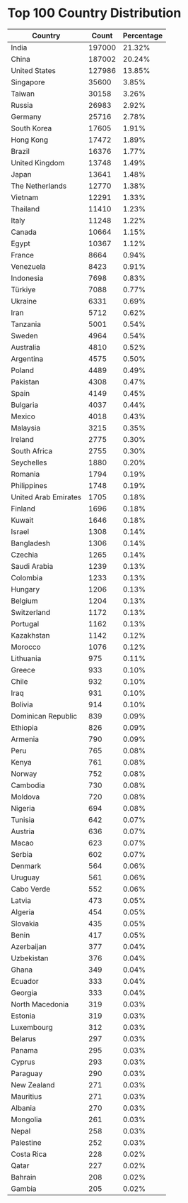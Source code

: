# Top 100 Country Distribution
| Country | Count | Percentage |
|----|----|----|
| India | 197000 | 21.32% |
| China | 187002 | 20.24% |
| United States | 127986 | 13.85% |
| Singapore | 35600 | 3.85% |
| Taiwan | 30158 | 3.26% |
| Russia | 26983 | 2.92% |
| Germany | 25716 | 2.78% |
| South Korea | 17605 | 1.91% |
| Hong Kong | 17472 | 1.89% |
| Brazil | 16376 | 1.77% |
| United Kingdom | 13748 | 1.49% |
| Japan | 13641 | 1.48% |
| The Netherlands | 12770 | 1.38% |
| Vietnam | 12291 | 1.33% |
| Thailand | 11410 | 1.23% |
| Italy | 11248 | 1.22% |
| Canada | 10664 | 1.15% |
| Egypt | 10367 | 1.12% |
| France | 8664 | 0.94% |
| Venezuela | 8423 | 0.91% |
| Indonesia | 7698 | 0.83% |
| Türkiye | 7088 | 0.77% |
| Ukraine | 6331 | 0.69% |
| Iran | 5712 | 0.62% |
| Tanzania | 5001 | 0.54% |
| Sweden | 4964 | 0.54% |
| Australia | 4810 | 0.52% |
| Argentina | 4575 | 0.50% |
| Poland | 4489 | 0.49% |
| Pakistan | 4308 | 0.47% |
| Spain | 4149 | 0.45% |
| Bulgaria | 4037 | 0.44% |
| Mexico | 4018 | 0.43% |
| Malaysia | 3215 | 0.35% |
| Ireland | 2775 | 0.30% |
| South Africa | 2755 | 0.30% |
| Seychelles | 1880 | 0.20% |
| Romania | 1794 | 0.19% |
| Philippines | 1748 | 0.19% |
| United Arab Emirates | 1705 | 0.18% |
| Finland | 1696 | 0.18% |
| Kuwait | 1646 | 0.18% |
| Israel | 1308 | 0.14% |
| Bangladesh | 1306 | 0.14% |
| Czechia | 1265 | 0.14% |
| Saudi Arabia | 1239 | 0.13% |
| Colombia | 1233 | 0.13% |
| Hungary | 1206 | 0.13% |
| Belgium | 1204 | 0.13% |
| Switzerland | 1172 | 0.13% |
| Portugal | 1162 | 0.13% |
| Kazakhstan | 1142 | 0.12% |
| Morocco | 1076 | 0.12% |
| Lithuania | 975 | 0.11% |
| Greece | 933 | 0.10% |
| Chile | 932 | 0.10% |
| Iraq | 931 | 0.10% |
| Bolivia | 914 | 0.10% |
| Dominican Republic | 839 | 0.09% |
| Ethiopia | 826 | 0.09% |
| Armenia | 790 | 0.09% |
| Peru | 765 | 0.08% |
| Kenya | 761 | 0.08% |
| Norway | 752 | 0.08% |
| Cambodia | 730 | 0.08% |
| Moldova | 720 | 0.08% |
| Nigeria | 694 | 0.08% |
| Tunisia | 642 | 0.07% |
| Austria | 636 | 0.07% |
| Macao | 623 | 0.07% |
| Serbia | 602 | 0.07% |
| Denmark | 564 | 0.06% |
| Uruguay | 561 | 0.06% |
| Cabo Verde | 552 | 0.06% |
| Latvia | 473 | 0.05% |
| Algeria | 454 | 0.05% |
| Slovakia | 435 | 0.05% |
| Benin | 417 | 0.05% |
| Azerbaijan | 377 | 0.04% |
| Uzbekistan | 376 | 0.04% |
| Ghana | 349 | 0.04% |
| Ecuador | 333 | 0.04% |
| Georgia | 333 | 0.04% |
| North Macedonia | 319 | 0.03% |
| Estonia | 319 | 0.03% |
| Luxembourg | 312 | 0.03% |
| Belarus | 297 | 0.03% |
| Panama | 295 | 0.03% |
| Cyprus | 293 | 0.03% |
| Paraguay | 290 | 0.03% |
| New Zealand | 271 | 0.03% |
| Mauritius | 271 | 0.03% |
| Albania | 270 | 0.03% |
| Mongolia | 261 | 0.03% |
| Nepal | 258 | 0.03% |
| Palestine | 252 | 0.03% |
| Costa Rica | 228 | 0.02% |
| Qatar | 227 | 0.02% |
| Bahrain | 208 | 0.02% |
| Gambia | 205 | 0.02% |
